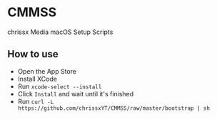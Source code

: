# CMMSS
chrissx Media macOS Setup Scripts

## How to use
* Open the App Store
* Install XCode
* Run `xcode-select --install`
* Click `Install` and wait until it's finished
* Run `curl -L https://github.com/chrissxYT/CMMSS/raw/master/bootstrap | sh`
